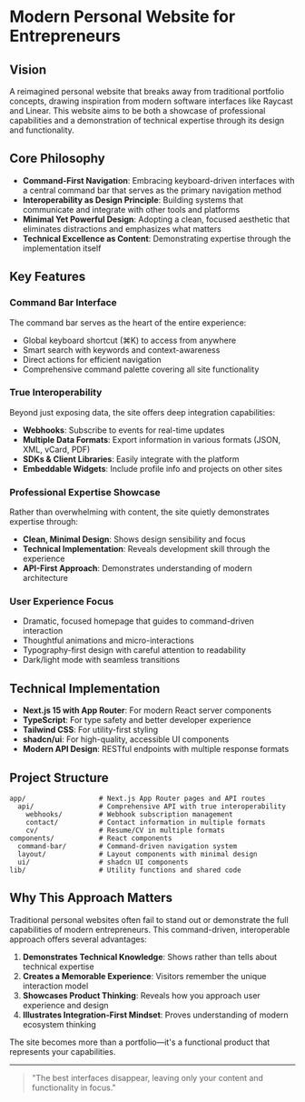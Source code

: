 # Modern Personal Website for Entrepreneurs

## Vision

A reimagined personal website that breaks away from traditional portfolio concepts, drawing inspiration from modern software interfaces like Raycast and Linear. This website aims to be both a showcase of professional capabilities and a demonstration of technical expertise through its design and functionality.

## Core Philosophy

- **Command-First Navigation**: Embracing keyboard-driven interfaces with a central command bar that serves as the primary navigation method
- **Interoperability as Design Principle**: Building systems that communicate and integrate with other tools and platforms
- **Minimal Yet Powerful Design**: Adopting a clean, focused aesthetic that eliminates distractions and emphasizes what matters
- **Technical Excellence as Content**: Demonstrating expertise through the implementation itself

## Key Features

### Command Bar Interface

The command bar serves as the heart of the entire experience:

- Global keyboard shortcut (⌘K) to access from anywhere
- Smart search with keywords and context-awareness
- Direct actions for efficient navigation
- Comprehensive command palette covering all site functionality

### True Interoperability

Beyond just exposing data, the site offers deep integration capabilities:

- **Webhooks**: Subscribe to events for real-time updates
- **Multiple Data Formats**: Export information in various formats (JSON, XML, vCard, PDF)
- **SDKs & Client Libraries**: Easily integrate with the platform
- **Embeddable Widgets**: Include profile info and projects on other sites

### Professional Expertise Showcase

Rather than overwhelming with content, the site quietly demonstrates expertise through:

- **Clean, Minimal Design**: Shows design sensibility and focus
- **Technical Implementation**: Reveals development skill through the experience
- **API-First Approach**: Demonstrates understanding of modern architecture

### User Experience Focus

- Dramatic, focused homepage that guides to command-driven interaction
- Thoughtful animations and micro-interactions
- Typography-first design with careful attention to readability
- Dark/light mode with seamless transitions

## Technical Implementation

- **Next.js 15 with App Router**: For modern React server components
- **TypeScript**: For type safety and better developer experience
- **Tailwind CSS**: For utility-first styling
- **shadcn/ui**: For high-quality, accessible UI components
- **Modern API Design**: RESTful endpoints with multiple response formats

## Project Structure

```
app/                  # Next.js App Router pages and API routes
  api/                # Comprehensive API with true interoperability
    webhooks/         # Webhook subscription management
    contact/          # Contact information in multiple formats
    cv/               # Resume/CV in multiple formats
components/           # React components
  command-bar/        # Command-driven navigation system
  layout/             # Layout components with minimal design
  ui/                 # shadcn UI components
lib/                  # Utility functions and shared code
```

## Why This Approach Matters

Traditional personal websites often fail to stand out or demonstrate the full capabilities of modern entrepreneurs. This command-driven, interoperable approach offers several advantages:

1. **Demonstrates Technical Knowledge**: Shows rather than tells about technical expertise
2. **Creates a Memorable Experience**: Visitors remember the unique interaction model
3. **Showcases Product Thinking**: Reveals how you approach user experience and design
4. **Illustrates Integration-First Mindset**: Proves understanding of modern ecosystem thinking

The site becomes more than a portfolio—it's a functional product that represents your capabilities.

---

> "The best interfaces disappear, leaving only your content and functionality in focus."
